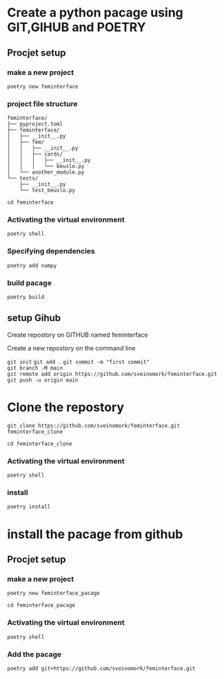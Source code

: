 # Create a python pacage using GIT,GIHUB and POETRY

## Procjet setup
### make a new project
`poetry new feminterface`

### project file structure
```plaintext
feminterface/
├── pyproject.toml
├── feminterface/
│   ├── __init__.py
│   ├── fem/
│   │   ├── __init__.py
│   │   ├── cards/
│   │   │   ├── __init__.py
│   │   │   └── beuslo.py
│   └── another_module.py
└── tests/
    ├── __init__.py
    └── test_beuslo.py
```

`cd feminterface`

### Activating the virtual environment

`poetry shell`


### Specifying dependencies

`poetry add numpy`


### build  pacage 

`poetry build`

## setup Gihub
Create repostory on GITHUB named feminterface

Create a new repostory on the command line

`git init`
`git add .`
`git commit -m "first commit" ` <br>
`git branch -M main`<br>
`git remote add origin https://github.com/sveinomork/feminterface.git` <br>
`git push -u origin main`

# Clone the repostory
`git clone https://github.com/sveinomork/feminterface.git feminterface_clone`

`cd feminterface_clone`



### Activating the virtual environment

`poetry shell`

### install 
`poetry install`


# install the pacage from github

## Procjet setup
### make a new project
`poetry new feminterface_pacage`

`cd feminterface_pacage`

### Activating the virtual environment

`poetry shell`


### Add the pacage

`poetry add git+https://github.com/sveinomork/feminterface.git`
















